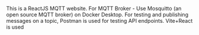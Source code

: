 This is a ReactJS MQTT website. For MQTT Broker - Use Mosquitto (an open source MQTT broker) on Docker Desktop. For testing and publishing messages on a topic, Postman is used for testing API endpoints.
Vite+React is used
